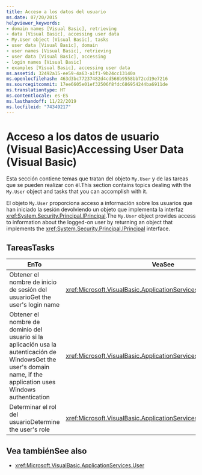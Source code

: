 ```yaml
---
title: Acceso a los datos del usuario
ms.date: 07/20/2015
helpviewer_keywords:
- domain names [Visual Basic], retrieving
- data [Visual Basic], accessing user data
- My.User object [Visual Basic], tasks
- user data [Visual Basic], domain
- user names [Visual Basic], retrieving
- user data [Visual Basic], accessing
- login names [Visual Basic]
- examples [Visual Basic], accessing user data
ms.assetid: 32492a15-ee59-4a63-a1f1-9b24cc13140a
ms.openlocfilehash: 463d3bc77237482d4cd568b9558bb72cd19e7216
ms.sourcegitcommit: 17ee6605e01ef32506f8fdc686954244ba6911de
ms.translationtype: HT
ms.contentlocale: es-ES
ms.lasthandoff: 11/22/2019
ms.locfileid: "74349217"
---
```

# <a name="accessing-user-data-visual-basic"></a><span data-ttu-id="747ac-102">Acceso a los datos de usuario (Visual Basic)</span><span class="sxs-lookup"><span data-stu-id="747ac-102">Accessing User Data (Visual Basic)</span></span>

<span data-ttu-id="747ac-103">Esta sección contiene temas que tratan del objeto `My.User` y de las tareas que se pueden realizar con él.</span><span class="sxs-lookup"><span data-stu-id="747ac-103">This section contains topics dealing with the `My.User` object and tasks that you can accomplish with it.</span></span>  
  
 <span data-ttu-id="747ac-104">El objeto `My.User` proporciona acceso a información sobre los usuarios que han iniciado la sesión devolviendo un objeto que implementa la interfaz <xref:System.Security.Principal.IPrincipal>.</span><span class="sxs-lookup"><span data-stu-id="747ac-104">The `My.User` object provides access to information about the logged-on user by returning an object that implements the <xref:System.Security.Principal.IPrincipal> interface.</span></span>  
  
## <a name="tasks"></a><span data-ttu-id="747ac-105">Tareas</span><span class="sxs-lookup"><span data-stu-id="747ac-105">Tasks</span></span>  
  
|<span data-ttu-id="747ac-106">En</span><span class="sxs-lookup"><span data-stu-id="747ac-106">To</span></span>|<span data-ttu-id="747ac-107">Vea</span><span class="sxs-lookup"><span data-stu-id="747ac-107">See</span></span>|  
|--------|---------|  
|<span data-ttu-id="747ac-108">Obtener el nombre de inicio de sesión del usuario</span><span class="sxs-lookup"><span data-stu-id="747ac-108">Get the user's login name</span></span>|<xref:Microsoft.VisualBasic.ApplicationServices.User.Name%2A>|  
|<span data-ttu-id="747ac-109">Obtener el nombre de dominio del usuario si la aplicación usa la autenticación de Windows</span><span class="sxs-lookup"><span data-stu-id="747ac-109">Get the user's domain name, if the application uses Windows authentication</span></span>|<xref:Microsoft.VisualBasic.ApplicationServices.User.CurrentPrincipal>|  
|<span data-ttu-id="747ac-110">Determinar el rol del usuario</span><span class="sxs-lookup"><span data-stu-id="747ac-110">Determine the user's role</span></span>|<xref:Microsoft.VisualBasic.ApplicationServices.User.IsInRole%2A>|  
  
## <a name="see-also"></a><span data-ttu-id="747ac-111">Vea también</span><span class="sxs-lookup"><span data-stu-id="747ac-111">See also</span></span>

- <xref:Microsoft.VisualBasic.ApplicationServices.User>

